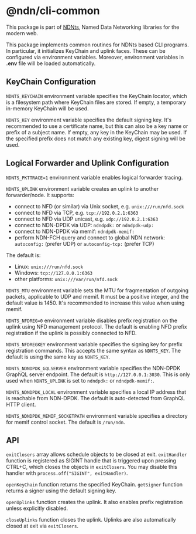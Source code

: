 # @ndn/cli-common

This package is part of [NDNts](https://yoursunny.com/p/NDNts/), Named Data Networking libraries for the modern web.

This package implements common routines for NDNts based CLI programs.
In particular, it initializes KeyChain and uplink faces.
These can be configured via environment variables.
Moreover, environment variables in **.env** file will be loaded automatically.

## KeyChain Configuration

`NDNTS_KEYCHAIN` environment variable specifies the KeyChain locator, which is a filesystem path where KeyChain files are stored.
If empty, a temporary in-memory KeyChain will be used.

`NDNTS_KEY` environment variable specifies the default signing key.
It's recommended to use a certificate name, but this can also be a key name or prefix of a subject name.
If empty, any key in the KeyChain may be used.
If the specified prefix does not match any existing key, digest signing will be used.

## Logical Forwarder and Uplink Configuration

`NDNTS_PKTTRACE=1` environment variable enables logical forwarder tracing.

`NDNTS_UPLINK` environment variable creates an uplink to another forwarder/node.
It supports:

* connect to NFD (or similar) via Unix socket, e.g. `unix:///run/nfd.sock`
* connect to NFD via TCP, e.g. `tcp://192.0.2.1:6363`
* connect to NFD via UDP unicast, e.g. `udp://192.0.2.1:6363`
* connect to NDN-DPDK via UDP: `ndndpdk:` or `ndndpdk-udp:`
* connect to NDN-DPDK via memif: `ndndpdk-memif:`
* perform NDN-FCH query and connect to global NDN network: `autoconfig:` (prefer UDP) or `autoconfig-tcp:` (prefer TCP)

The default is:

* Linux: `unix:///run/nfd.sock`
* Windows: `tcp://127.0.0.1:6363`
* other platforms: `unix:///var/run/nfd.sock`

`NDNTS_MTU` environment variable sets the MTU for fragmentation of outgoing packets, applicable to UDP and memif.
It must be a positive integer, and the default value is 1450.
It's recommended to increase this value when using memif.

`NDNTS_NFDREG=0` environment variable disables prefix registration on the uplink using NFD management protocol.
The default is enabling NFD prefix registration if the uplink is possibly connected to NFD.

`NDNTS_NFDREGKEY` environment variable specifies the signing key for prefix registration commands.
This accepts the same syntax as `NDNTS_KEY`.
The default is using the same key as `NDNTS_KEY`.

`NDNTS_NDNDPDK_GQLSERVER` environment variable specifies the NDN-DPDK GraphQL server endpoint.
The default is `http://127.0.0.1:3030`.
This is only used when `NDNTS_UPLINK` is set to `ndndpdk:` or `ndndpdk-memif:`.

`NDNTS_NDNDPDK_LOCAL` environment variable specifies a local IP address that is reachable from NDN-DPDK.
The default is auto-detected from GraphQL HTTP client.

`NDNTS_NDNDPDK_MEMIF_SOCKETPATH` environment variable specifies a directory for memif control socket.
The default is `/run/ndn`.

## API

`exitClosers` array allows schedule objects to be closed at exit.
`exitHandler` function is registered as SIGINT handle that is triggered upon pressing CTRL+C, which closes the objects in `exitClosers`.
You may disable this handler with `process.off("SIGINT", exitHandler)`.

`openKeyChain` function returns the specified KeyChain.
`getSigner` function returns a signer using the default signing key.

`openUplinks` function creates the uplink.
It also enables prefix registration unless explicitly disabled.

`closeUplinks` function closes the uplink.
Uplinks are also automatically closed at exit via `exitClosers`.
